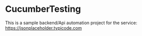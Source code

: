 # CucumberTesting
This is a sample backend/Api automation project for the service: https://jsonplaceholder.typicode.com
